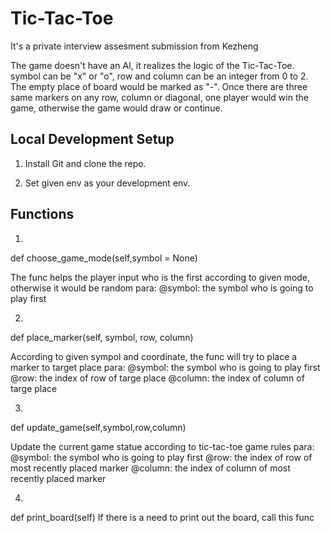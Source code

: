 # Tic-Tac-Toe
It's a private interview assesment submission from Kezheng

The game doesn't have an AI, it realizes the logic of the Tic-Tac-Toe. symbol can be "x" or "o", row and column can be an integer from 0 to 2. The empty place of board would be marked as "-". Once there are three same markers on any row, column or diagonal, one player would win the game, otherwise the game would draw or continue.


## **Local Development Setup**
1. Install Git and clone the repo.

2. Set given env as your development env.

## **Functions**
1.    
def choose_game_mode(self,symbol = None)

The func helps the player input who is the first according to given mode, otherwise it would be random
para:
@symbol: the symbol who is going to play first

2.
def place_marker(self, symbol, row, column)

According to given sympol and coordinate, the func will try to place a marker to target place
para:
@symbol: the symbol who is going to play first
@row: the index of row of targe place
@column: the index of column of targe place

3.
def update_game(self,symbol,row,column)

Update the current game statue according to tic-tac-toe game rules
para:
@symbol: the symbol who is going to play first
@row: the index of row of most recently placed marker
@column: the index of column of most recently placed marker

4.
def print_board(self)
If there is a need to print out the board, call this func
